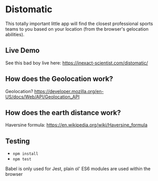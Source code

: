 # Distomatic
This totally important little app will find the closest professional sports teams to you based on your location (from the browser's gelocation abilities).

## Live Demo
See this bad boy live here: https://inexact-scientist.com/distomatic/

## How does the Geolocation work?
Geolocation? https://developer.mozilla.org/en-US/docs/Web/API/Geolocation_API

## How does the earth distance work?
Haversine formula: https://en.wikipedia.org/wiki/Haversine_formula

## Testing
- `npm install`
- `npm test`

Babel is only used for Jest, plain ol' ES6 modules are used within the browser

